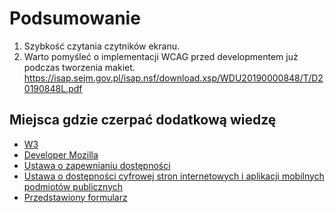 # Podsumowanie

1. Szybkość czytania czytników ekranu.
2. Warto pomyśleć o implementacji WCAG przed developmentem już podczas tworzenia makiet.
https://isap.sejm.gov.pl/isap.nsf/download.xsp/WDU20190000848/T/D20190848L.pdf
## Miejsca gdzie czerpać dodatkową wiedzę
- [W3](https://www.w3.org/WAI/standards-guidelines/wcag/)
- [Developer Mozilla](https://developer.mozilla.org/en-US/docs/Web/Accessibility/Understanding_WCAG)
- [Ustawa o zapewnianiu dostępności](https://www.funduszeeuropejskie.gov.pl/strony/o-funduszach/fundusze-europejskie-bez-barier/dostepnosc-plus/ustawa-o-dostepnosci/)
- [Ustawa o dostępności cyfrowej stron internetowych i aplikacji mobilnych podmiotów publicznych](https://isap.sejm.gov.pl/isap.nsf/download.xsp/WDU20190000848/T/D20190848L.pdf)
- [Przedstawiony formularz](https://97jkt.csb.app/)
